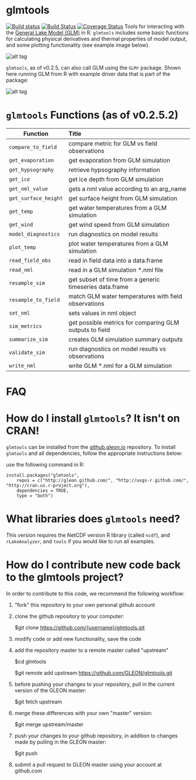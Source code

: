 glmtools
=====
[![Build status](https://ci.appveyor.com/api/projects/status/j5mscylmkssa0esf)](https://ci.appveyor.com/project/jread-usgs/glmtools) 
[![Build Status](https://travis-ci.org/USGS-R/glmtools.svg)](https://travis-ci.org/USGS-R/glmtools)
[![Coverage Status](https://img.shields.io/coveralls/USGS-R/glmtools.svg)](https://coveralls.io/r/USGS-R/glmtools)
Tools for interacting with the [General Lake Model (GLM)](http://aed.see.uwa.edu.au/research/models/GLM/ "General Lake Model's website") in R. `glmtools` includes some basic functions for calculating physical derivatives and thermal properties of model output, and some plotting functionality (see example image below). 


![alt tag](http://github.gleon.io/images/test_figure.png)

`glmtools`, as of v0.2.5, can also call GLM using the `GLMr` package. Shown here running GLM from R with example driver data that is part of the package:

![alt tag](http://github.gleon.io/images/glm-r.png)

`glmtools` Functions (as of v0.2.5.2)
=====
| Function       | Title           |
| ------------- |:-------------|
| `compare_to_field` | compare metric for GLM vs field observations |
| `get_evaporation`  | get evaporation from GLM simulation |
| `get_hypsography` | retrieve hypsography information |
| `get_ice` | get ice depth from GLM simulation |
| `get_nml_value` | gets a nml value according to an arg_name |
| `get_surface_height` | get surface height from GLM simulation |
| `get_temp` | get water temperatures from a GLM simulation |
| `get_wind` | get wind speed from GLM simulation |
| `model_diagnostics` | run diagnostics on model results |
| `plot_temp` | plot water temperatures from a GLM simulation |
| `read_field_obs` | read in field data into a data.frame |
| `read_nml` | read in a GLM simulation *.nml file |
| `resample_sim` | get subset of time from a generic timeseries data.frame |
| `resample_to_field` | match GLM water temperatures with field observations |
| `set_nml` | sets values in nml object |
| `sim_metrics` | get possible metrics for comparing GLM outputs to field |
| `summarize_sim` | creates GLM simulation summary outputs |
| `validate_sim` | run diagnostics on model results vs observations |
| `write_nml` | write GLM *.nml for a GLM simulation |

FAQ
=====

How do I install `glmtools`? It isn't on CRAN!
===
`glmtools` can be installed from the [github.gleon.io](http://github.gleon.io "GLEON's github page") repository. To install `glmtools` and all dependencies, follow the appropriate instructions below:

use the following command in R:

    install.packages("glmtools", 
        repos = c("http://gleon.github.com/", "http://usgs-r.github.com/", "http://cran.us.r-project.org"),
        dependencies = TRUE,
        type = "both")
        
What libraries does `glmtools` need?
===
This version requires the NetCDF version R library (called `ncdf`), and `rLakeAnalyzer`, and `tools` if you would like to run all examples. 

How do I contribute new code back to the glmtools project?
===

In order to contribute to this code, we recommend the following workflow: 

1) "fork" this repository to your own personal github account

2) clone the github repository to your computer:

	$git clone https://github.com/{username}/glmtools.git

3) modify code or add new functionality, save the code

4) add the repository master to a remote master called "upstream"

	$cd glmtools

	$git remote add upstream https://github.com/GLEON/glmtools.git

5) before pushing your changes to your repository, pull in the current version of the GLEON master:

	$git fetch upstream

6) merge these differences with your own "master" version:

	$git merge upstream/master

7) push your changes to your github repository, in addition to changes made by pulling in the GLEON master:

	$git push

8) submit a pull request to GLEON master using your account at github.com

